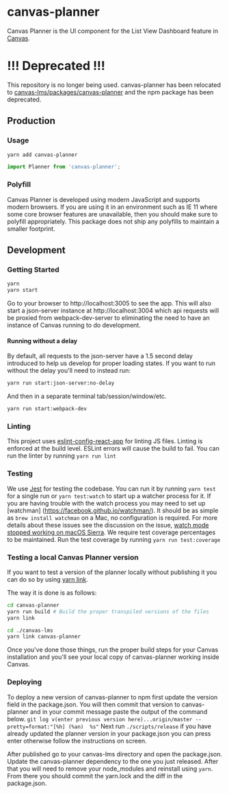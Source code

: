 canvas-planner
==================

Canvas Planner is the UI component for the List View Dashboard feature in [Canvas](https://github.com/instructure/canvas-lms).

# !!! Deprecated !!!
This repository is no longer being used. canvas-planner has been relocated to
[canvas-lms/packages/canvas-planner](https://github.com/instructure/canvas-lms/tree/master/packages/canvas-planner)
and the npm package has been deprecated.

## Production

### Usage

```bash
yarn add canvas-planner
```

```js
import Planner from 'canvas-planner';
```

### Polyfill

Canvas Planner is developed using modern JavaScript and supports modern browsers.
If you are using it in an environment such as IE 11 where some core browser features
are unavailable, then you should make sure to polyfill appropriately.  This package
does not ship any polyfills to maintain a smaller footprint.


## Development

### Getting Started

```bash
yarn
yarn start
```

Go to your browser to http://localhost:3005 to see the app.  This will
also start a json-server instance at http://localhost:3004 which api requests
will be proxied from webpack-dev-server to eliminating the need to have an
instance of Canvas running to do development.

#### Running without a delay

By default, all requests to the json-server have a 1.5 second delay introduced
to help us develop for proper loading states.  If you want to run without the
delay you'll need to instead run:

```bash
yarn run start:json-server:no-delay
```

And then in a separate terminal tab/session/window/etc.

```bash
yarn run start:webpack-dev
```

### Linting

This project uses [eslint-config-react-app](https://github.com/facebookincubator/create-react-app/tree/master/packages/eslint-config-react-app)
for linting JS files.  Linting is enforced at the build level.  ESLint errors will cause the build to fail.
You can run the linter by running `yarn run lint`

### Testing

We use [Jest](http://facebook.github.io/jest/) for testing the codebase.  You can run it
by running `yarn test` for a single run or `yarn test:watch` to start up a watcher process for it.
If you are having trouble with the watch process you may need to set up [watchman] (https://facebook.github.io/watchman/).
It should be as simple as `brew install watchman` on a Mac, no configuration is required.  For more details about these
issues see the discussion on the issue, [watch mode stopped working on macOS Sierra](https://github.com/facebook/jest/issues/1767).
We require test coverage percentages to be maintained.  Run the test coverage by running `yarn run test:coverage`

### Testing a local Canvas Planner version

If you want to test a version of the planner locally without publishing it you can
do so by using [yarn link](https://yarnpkg.com/en/docs/cli/link).

The way it is done is as follows:

```bash
cd canvas-planner
yarn run build # Build the proper transpiled versions of the files
yarn link

cd ./canvas-lms
yarn link canvas-planner
```

Once you've done those things, run the proper build steps for your Canvas
installation and you'll see your local copy of canvas-planner working inside
Canvas.

### Deploying

To deploy a new version of canvas-planner to npm first update the version field in the package.json.
You will then commit that version to canvas-planner and in your commit message paste the output
of the command below.
`git log v(enter previous version here)...origin/master --pretty=format:"[%h] (%an)  %s"`
Next run `./scripts/release` if you have already updated the planner version in your package.json
you can press enter otherwise follow the instructions on screen.

After published go to your canvas-lms directory and open the package.json.  Update the canvas-planner
dependency to the one you just released.  After that you will need to remove your node_modules and reinstall
using `yarn`.  From there you should commit the yarn.lock and the diff in the package.json.
